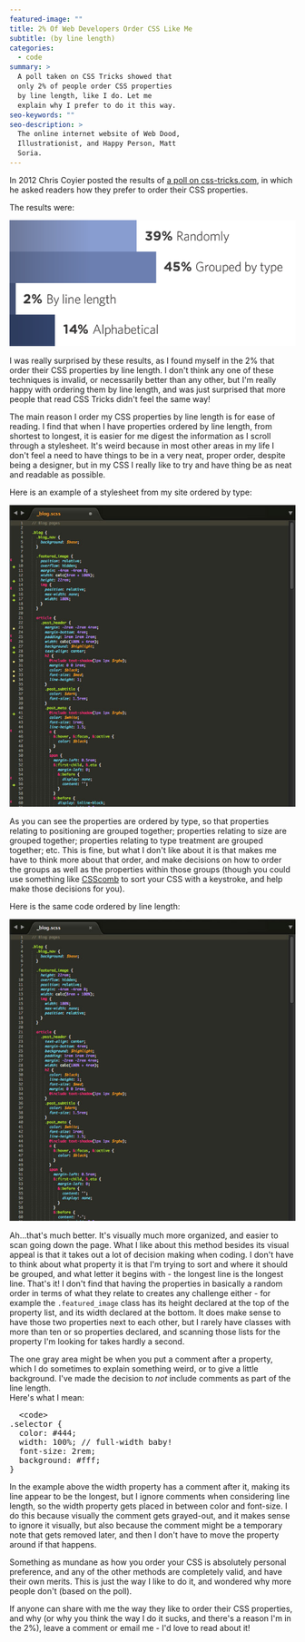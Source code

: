 ```yaml
---
featured-image: ""
title: 2% Of Web Developers Order CSS Like Me
subtitle: (by line length)
categories:
  - code
summary: >
  A poll taken on CSS Tricks showed that
  only 2% of people order CSS properties
  by line length, like I do. Let me
  explain why I prefer to do it this way.
seo-keywords: ""
seo-description: >
  The online internet website of Web Dood,
  Illustrationist, and Happy Person, Matt
  Soria.
---
```

<p>
	         In 2012 Chris Coyier posted the results of <a href="http://css-tricks.com/poll-results-how-do-you-order-your-css-properties/">a poll on css-tricks.com</a>, in which he asked readers how they prefer to order their CSS properties.
</p>
<p>
	         The results were:
</p>
<p>
	<img src="/_themes/mattsoria/img/blog/orgchart.png" alt="39% Randomly, 45% Grouped By Type, 2% By Line Length, 14% Alphabetical">
</p>
<p>
	  I was really surprised by these results, as I found myself in the 2% that order their CSS properties by line length. I don't think any one of these techniques is invalid, or necessarily better than any other, but I'm really happy with ordering them by line length, and was just surprised that more people that read CSS Tricks didn't feel the same way!
</p>
<p>
	  The main reason I order my CSS properties by line length is for ease of reading. I find that when I have properties ordered by line length, from shortest to longest, it is easier for me digest the information as I scroll through a stylesheet. It's weird because in most other areas in my life I don't feel a need to have things to be in a very neat, proper order, despite being a designer, but in my CSS I really like to try and have thing be as neat and readable as possible.
</p>
<p>
	  Here is an example of a stylesheet from my site ordered by type:
</p>
<p>
	 <img src="/_themes/mattsoria/img/blog/grouped-by-type.jpg" alt="">
</p>
<p>
	 As you can see the properties are ordered by type, so that properties relating to positioning are grouped together; properties relating to size are grouped together; properties relating to type treatment are grouped together; etc. This is fine, but what I don't like about it is that makes me have to think more about that order, and make decisions on how to order the groups as well as the properties within those groups (though you could use something like <a href="http://csscomb.com/">CSScomb</a> to sort your CSS with a keystroke, and help make those decisions for you).
</p>
<p>
	 Here is the same code ordered by line length:
</p>
<p>
	 <img src="/_themes/mattsoria/img/blog/grouped-by-line-length.jpg" alt="">
</p>
<p>
	 Ah...that's much better. It's visually much more organized, and easier to scan going down the page. What I like about this method besides its visual appeal is that it takes out a lot of decision making when coding. I don't have to think about what property it is that I'm trying to sort and where it should be grouped, and what letter it begins with - the longest line is the longest line. That's it! I don't find that having the properties in basically a random order in terms of what they relate to creates any challenge either - for example the <code class="language-css">.featured_image</code> class has its height declared at the top of the property list, and its width declared at the bottom. It does make sense to have those two properties next to each other, but I rarely have classes with more than ten or so properties declared, and scanning those lists for the property I'm looking for takes hardly a second.
</p>
<p>
	   The one gray area might be when you put a comment after a property, which I do sometimes to explain something weird, or to give a little background. I've made the decision to <em>not</em> include comments as part of the line length.<br>
	 Here's what I mean:
</p>
<pre class="language-css">
  &lt;code&gt;
.selector {
  color: #444;
  width: 100%; // full-width baby!
  font-size: 2rem;
  background: #fff;
}
</pre>
<p>
	   In the example above the width property has a comment after it, making its line appear to be the longest, but I ignore comments when considering line length, so the width property gets placed in between color and font-size. I do this because visually the comment gets grayed-out, and it makes sense to ignore it visually, but also because the comment might be a temporary note that gets removed later, and then I don't have to move the property around if that happens.
</p>
<p>
	   Something as mundane as how you order your CSS is absolutely personal preference, and any of the other methods are completely valid, and have their own merits. This is just the way I like to do it, and wondered why more people don't (based on the poll).
</p>
<p>
	   If anyone can share with me the way they like to order their CSS properties, and why (or why you think the way I do it sucks, and there's a reason I'm in the 2%), leave a comment or email me - I'd love to read about it!
</p>